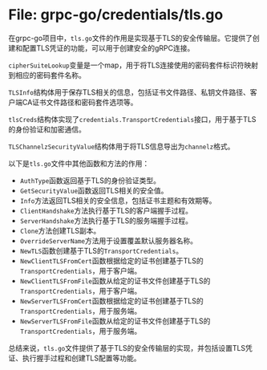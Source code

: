 # File: grpc-go/credentials/tls.go

在grpc-go项目中，`tls.go`文件的作用是实现基于TLS的安全传输层。它提供了创建和配置TLS凭证的功能，可以用于创建安全的gRPC连接。

`cipherSuiteLookup`变量是一个map，用于将TLS连接使用的密码套件标识符映射到相应的密码套件名称。

`TLSInfo`结构体用于保存TLS相关的信息，包括证书文件路径、私钥文件路径、客户端CA证书文件路径和密码套件选项等。

`tlsCreds`结构体实现了`credentials.TransportCredentials`接口，用于基于TLS的身份验证和加密通信。

`TLSChannelzSecurityValue`结构体用于将TLS信息导出为`channelz`格式。

以下是`tls.go`文件中其他函数和方法的作用：

- `AuthType`函数返回基于TLS的身份验证类型。
- `GetSecurityValue`函数返回TLS相关的安全值。
- `Info`方法返回TLS相关的安全信息，包括证书主题和有效期等。
- `ClientHandshake`方法执行基于TLS的客户端握手过程。
- `ServerHandshake`方法执行基于TLS的服务端握手过程。
- `Clone`方法创建TLS副本。
- `OverrideServerName`方法用于设置覆盖默认服务器名称。
- `NewTLS`函数创建基于TLS的`TransportCredentials`。
- `NewClientTLSFromCert`函数根据给定的证书创建基于TLS的`TransportCredentials`，用于客户端。
- `NewClientTLSFromFile`函数从给定的证书文件创建基于TLS的`TransportCredentials`，用于客户端。
- `NewServerTLSFromCert`函数根据给定的证书创建基于TLS的`TransportCredentials`，用于服务端。
- `NewServerTLSFromFile`函数从给定的证书文件创建基于TLS的`TransportCredentials`，用于服务端。

总结来说，`tls.go`文件提供了基于TLS的安全传输层的实现，并包括设置TLS凭证、执行握手过程和创建TLS配置等功能。

